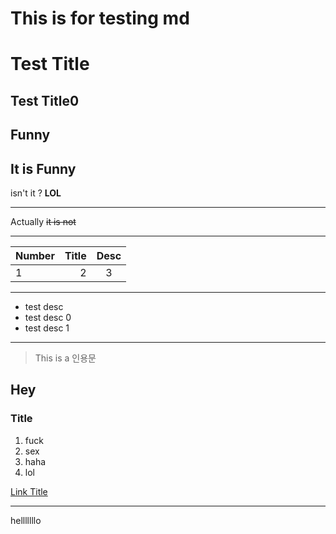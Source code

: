 # This is for testing md


Test Title
==========
Test Title0
-----------

Funny
-----
It is **Funny**
---
isn't it ? **LOL**
***
Actually ~~it is not~~
***
|Number|Title|Desc|
|:-----|----:|:--:|
|1     |2    |3   |

***
* test desc
* test desc 0 
* test desc 1


***
> This is a 인용문

## Hey
### Title
1. fuck
2. sex
3. haha
4. lol


[Link Title](https://www.naver.com/)


---
helllllllo